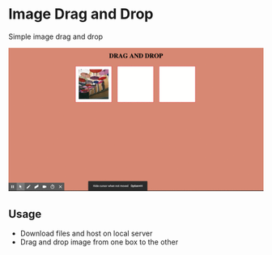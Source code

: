 # Image Drag and Drop
Simple image drag and drop

![](/img-drag-and-drop.gif)

## Usage
- Download files and host on local server
- Drag and drop image from one box to the other


